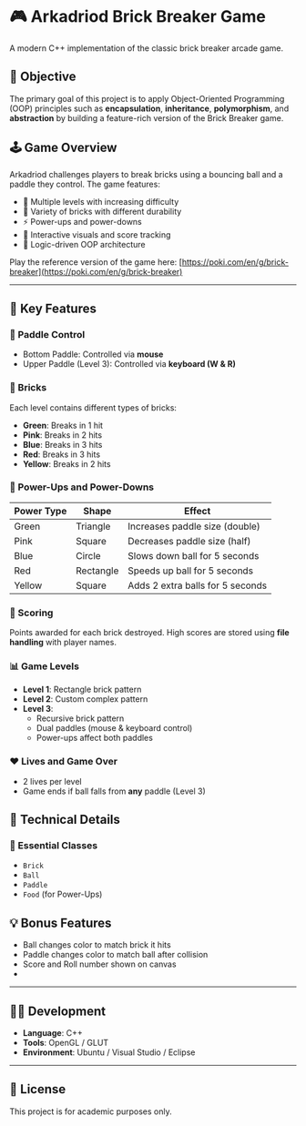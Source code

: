 # 🎮 Arkadriod Brick Breaker Game

A modern C++ implementation of the classic brick breaker arcade game.

## 🧠 Objective

The primary goal of this project is to apply Object-Oriented Programming (OOP) principles such as **encapsulation**, **inheritance**, **polymorphism**, and **abstraction** by building a feature-rich version of the Brick Breaker game.

## 🕹️ Game Overview

Arkadriod challenges players to break bricks using a bouncing ball and a paddle they control. The game features:

- 🎯 Multiple levels with increasing difficulty
- 🧱 Variety of bricks with different durability
- ⚡ Power-ups and power-downs
- 🎨 Interactive visuals and score tracking
- 🧠 Logic-driven OOP architecture

Play the reference version of the game here: [https://poki.com/en/g/brick-breaker](https://poki.com/en/g/brick-breaker)

---

## 🧩 Key Features

### 🔄 Paddle Control
- Bottom Paddle: Controlled via **mouse**
- Upper Paddle (Level 3): Controlled via **keyboard (W & R)**

### 🧱 Bricks
Each level contains different types of bricks:
- **Green**: Breaks in 1 hit
- **Pink**: Breaks in 2 hits
- **Blue**: Breaks in 3 hits
- **Red**: Breaks in 3 hits
- **Yellow**: Breaks in 2 hits

### 🔮 Power-Ups and Power-Downs
| Power Type | Shape      | Effect                                 |
|------------|------------|----------------------------------------|
| Green      | Triangle   | Increases paddle size (double)         |
| Pink       | Square     | Decreases paddle size (half)           |
| Blue       | Circle     | Slows down ball for 5 seconds          |
| Red        | Rectangle  | Speeds up ball for 5 seconds           |
| Yellow     | Square     | Adds 2 extra balls for 5 seconds       |

### 🎯 Scoring
Points awarded for each brick destroyed. High scores are stored using **file handling** with player names.

### 📊 Game Levels
- **Level 1**: Rectangle brick pattern
- **Level 2**: Custom complex pattern
- **Level 3**:
  - Recursive brick pattern
  - Dual paddles (mouse & keyboard control)
  - Power-ups affect both paddles

### ❤️ Lives and Game Over
- 2 lives per level
- Game ends if ball falls from **any** paddle (Level 3)

## 🧪 Technical Details

### 🧱 Essential Classes
- `Brick`
- `Ball`
- `Paddle`
- `Food` (for Power-Ups)

## 💡 Bonus Features
- Ball changes color to match brick it hits
- Paddle changes color to match ball after collision
- Score and Roll number shown on canvas
- 
---

## 🧑‍💻 Development

- **Language**: C++
- **Tools**: OpenGL / GLUT
- **Environment**: Ubuntu / Visual Studio / Eclipse

---

## 📜 License

This project is for academic purposes only.

